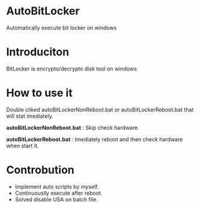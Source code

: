 # AutoBitLocker
Automatically execute bit locker on windows

# Introduciton
BitLocker is encrypto/decrypto disk tool on windows


# How to use it
Double cliked autoBitLockerNonReboot.bat or autoBitLockerReboot.bat that will stat imediately.

**autoBitLockerNonReboot.bat** : Skip check hardware.

**autoBitLockerReboot.bat** : Imediately reboot and then check hardware when start it.


# Controbution
* Implement auto scripts by myself.
* Continuouslly execute after reboot.
* Solved disable USA on batch file.
